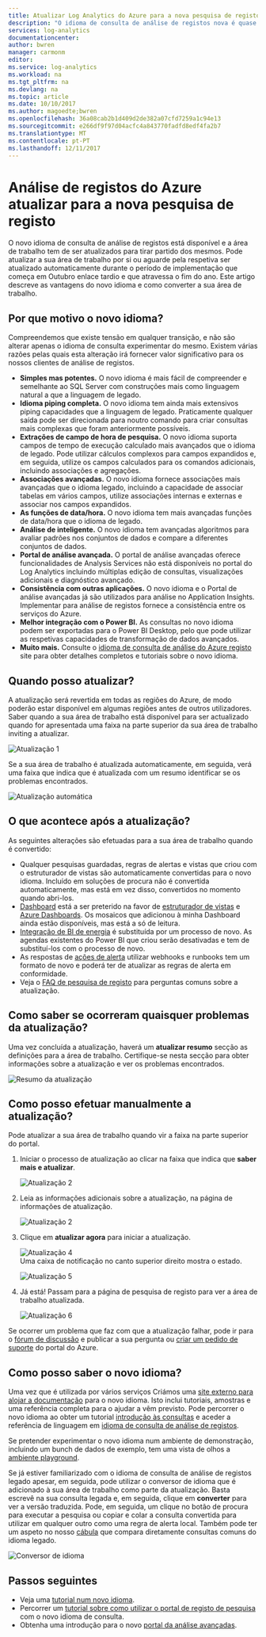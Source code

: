 ```yaml
---
title: Atualizar Log Analytics do Azure para a nova pesquisa de registo | Microsoft Docs
description: "O idioma de consulta de análise de registos nova é quase aqui e pode participar na pré-visualização pública.  Este artigo descreve as vantagens do novo idioma e como converter a sua área de trabalho."
services: log-analytics
documentationcenter: 
author: bwren
manager: carmonm
editor: 
ms.service: log-analytics
ms.workload: na
ms.tgt_pltfrm: na
ms.devlang: na
ms.topic: article
ms.date: 10/10/2017
ms.author: magoedte;bwren
ms.openlocfilehash: 36a08cab2b1d409d2de382a07cfd7259a1c94e13
ms.sourcegitcommit: e266df9f97d04acfc4a843770fadfd8edf4fa2b7
ms.translationtype: MT
ms.contentlocale: pt-PT
ms.lasthandoff: 12/11/2017
---
```

# <a name="azure-log-analytics-upgrade-to-new-log-search"></a>Análise de registos do Azure atualizar para a nova pesquisa de registo

O novo idioma de consulta de análise de registos está disponível e a área de trabalho tem de ser atualizados para tirar partido dos mesmos.  Pode atualizar a sua área de trabalho por si ou aguarde pela respetiva ser atualizado automaticamente durante o período de implementação que começa em Outubro enlace tardio e que atravessa o fim do ano.  Este artigo descreve as vantagens do novo idioma e como converter a sua área de trabalho.  

## <a name="why-the-new-language"></a>Por que motivo o novo idioma?
Compreendemos que existe tensão em qualquer transição, e não são alterar apenas o idioma de consulta experimentar do mesmo.  Existem várias razões pelas quais esta alteração irá fornecer valor significativo para os nossos clientes de análise de registos.

- **Simples mas potentes.** O novo idioma é mais fácil de compreender e semelhante ao SQL Server com construções mais como linguagem natural a que a linguagem de legado.
- **Idioma piping completa.**  O novo idioma tem ainda mais extensivos piping capacidades que a linguagem de legado.  Praticamente qualquer saída pode ser direcionada para noutro comando para criar consultas mais complexas que foram anteriormente possíveis.
- **Extrações de campo de hora de pesquisa.**  O novo idioma suporta campos de tempo de execução calculado mais avançados que o idioma de legado.  Pode utilizar cálculos complexos para campos expandidos e, em seguida, utilize os campos calculados para os comandos adicionais, incluindo associações e agregações.
- **Associações avançadas.**  O novo idioma fornece associações mais avançadas que o idioma legado, incluindo a capacidade de associar tabelas em vários campos, utilize associações internas e externas e associar nos campos expandidos.
- **As funções de data/hora.**  O novo idioma tem mais avançadas funções de data/hora que o idioma de legado.
- **Análise de inteligente.**  O novo idioma tem avançadas algoritmos para avaliar padrões nos conjuntos de dados e compare a diferentes conjuntos de dados.
- **Portal de análise avançada.**  O portal de análise avançadas oferece funcionalidades de Analysis Services não está disponíveis no portal do Log Analytics incluindo múltiplas edição de consultas, visualizações adicionais e diagnóstico avançado.
- **Consistência com outras aplicações.**  O novo idioma e o Portal de análise avançadas já são utilizados para análise no Application Insights.  Implementar para análise de registos fornece a consistência entre os serviços do Azure.
- **Melhor integração com o Power BI.** As consultas no novo idioma podem ser exportadas para o Power BI Desktop, pelo que pode utilizar as respetivas capacidades de transformação de dados avançados.
- **Muito mais.** Consulte o [idioma de consulta de análise do Azure registo](https://docs.loganalytics.io) site para obter detalhes completos e tutoriais sobre o novo idioma.


## <a name="when-can-i-upgrade"></a>Quando posso atualizar?
A atualização será revertida em todas as regiões do Azure, de modo poderão estar disponível em algumas regiões antes de outros utilizadores.  Saber quando a sua área de trabalho está disponível para ser actualizado quando for apresentada uma faixa na parte superior da sua área de trabalho inviting a atualizar.

![Atualização 1](media/log-analytics-log-search-upgrade/upgrade-01a.png)

Se a sua área de trabalho é atualizada automaticamente, em seguida, verá uma faixa que indica que é atualizada com um resumo identificar se os problemas encontrados.

 ![Atualização automática](media/log-analytics-log-search-upgrade/auto-upgrade.png)


## <a name="what-happens-after-the-upgrade"></a>O que acontece após a atualização?
As seguintes alterações são efetuadas para a sua área de trabalho quando é convertido:

- Qualquer pesquisas guardadas, regras de alertas e vistas que criou com o estruturador de vistas são automaticamente convertidas para o novo idioma.  Incluído em soluções de procura não é convertida automaticamente, mas está em vez disso, convertidos no momento quando abri-los.  
- [Dashboard](log-analytics-dashboards.md) está a ser preterido na favor de [estruturador de vistas](log-analytics-view-designer.md) e [Azure Dashboards](https://docs.microsoft.com/azure/azure-portal/azure-portal-dashboards.md).  Os mosaicos que adicionou à minha Dashboard ainda estão disponíveis, mas está a só de leitura.
- [Integração de BI de energia](log-analytics-powerbi.md) é substituída por um processo de novo.  As agendas existentes do Power BI que criou serão desativadas e tem de substituí-los com o processo de novo.
- As respostas de [ações de alerta](log-analytics-alerts-actions.md) utilizar webhooks e runbooks tem um formato de novo e poderá ter de atualizar as regras de alerta em conformidade.
- Veja o [FAQ de pesquisa de registo](log-analytics-log-search-faq.md) para perguntas comuns sobre a atualização.

## <a name="how-do-i-know-if-there-were-any-issues-from-the-upgrade"></a>Como saber se ocorreram quaisquer problemas da atualização?
Uma vez concluída a atualização, haverá um **atualizar resumo** secção as definições para a área de trabalho.  Certifique-se nesta secção para obter informações sobre a atualização e ver os problemas encontrados.

 ![Resumo da atualização](media/log-analytics-log-search-upgrade/upgrade-summary.png)

## <a name="how-do-i-manually-perform-the-upgrade"></a>Como posso efetuar manualmente a atualização?
Pode atualizar a sua área de trabalho quando vir a faixa na parte superior do portal.  

1.  Iniciar o processo de atualização ao clicar na faixa que indica que **saber mais e atualizar**.

    ![Atualização 2](media/log-analytics-log-search-upgrade/upgrade-01a.png)<br>

2.  Leia as informações adicionais sobre a atualização, na página de informações de atualização.

    ![Atualização 2](media/log-analytics-log-search-upgrade/upgrade-03.png)<br>

3.  Clique em **atualizar agora** para iniciar a atualização.

    ![Atualização 4](media/log-analytics-log-search-upgrade/upgrade-04.png)<br>Uma caixa de notificação no canto superior direito mostra o estado.
    
    ![Atualização 5](media/log-analytics-log-search-upgrade/upgrade-05.png)

4.  Já está!  Passam para a página de pesquisa de registo para ver a área de trabalho atualizada.

    ![Atualização 6](media/log-analytics-log-search-upgrade/upgrade-06.png)

Se ocorrer um problema que faz com que a atualização falhar, pode ir para o [fórum de discussão](https://social.msdn.microsoft.com/Forums/azure/home?forum=opinsights) e publicar a sua pergunta ou [criar um pedido de suporte](../azure-supportability/how-to-create-azure-support-request.md) do portal do Azure.

## <a name="how-do-i-learn-the-new-language"></a>Como posso saber o novo idioma?
Uma vez que é utilizada por vários serviços Criámos uma [site externo para alojar a documentação](https://docs.loganalytics.io/) para o novo idioma.  Isto inclui tutoriais, amostras e uma referência completa para o ajudar a vêm previsto. Pode percorrer o novo idioma ao obter um tutorial [introdução às consultas](https://go.microsoft.com/fwlink/?linkid=856078) e aceder a referência de linguagem em [idioma de consulta de análise de registos](https://go.microsoft.com/fwlink/?linkid=856079).  

Se pretender experimentar o novo idioma num ambiente de demonstração, incluindo um bunch de dados de exemplo, tem uma vista de olhos a [ambiente playground](https://portal.loganalytics.io/demo#/discover/home).

Se já estiver familiarizado com o idioma de consulta de análise de registos legado apesar, em seguida, pode utilizar o conversor de idioma que é adicionado à sua área de trabalho como parte da atualização.  Basta escrevê na sua consulta legada e, em seguida, clique em **converter** para ver a versão traduzida.  Pode, em seguida, um clique no botão de procura para executar a pesquisa ou copiar e colar a consulta convertida para utilizar em qualquer outro como uma regra de alerta local.  Também pode ter um aspeto no nosso [cábula](log-analytics-log-search-transition.md) que compara diretamente consultas comuns do idioma legado.

![Conversor de idioma](media/log-analytics-log-search-upgrade/language-converter.png)


## <a name="next-steps"></a>Passos seguintes
- Veja uma [tutorial num novo idioma](https://go.microsoft.com/fwlink/?linkid=856078).
- Percorrer um [tutorial sobre como utilizar o portal de registo de pesquisa](log-analytics-log-search-log-search-portal.md) com o novo idioma de consulta.
- Obtenha uma introdução para o novo [portal da análise avançadas](https://go.microsoft.com/fwlink/?linkid=856587).
